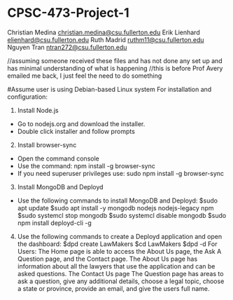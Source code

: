 # CPSC-473-Project-1
Christian Medina christian.medina@csu.fullerton.edu
Erik Lienhard elienhard@csu.fullerton.edu
Ruth Madrid ruthm11@csu.fullerton.edu
Nguyen Tran ntran272@csu.fullerton.edu

//assuming someone received these files and has not done any set up and has minimal understanding of what is happening
//this is before Prof Avery emailed me back, I just feel the need to do something

#Assume user is using Debian-based Linux system
For installation and configuration:
1.  Install Node.js
- Go to nodejs.org and download the installer.
- Double click installer and follow prompts
2.  Install browser-sync
- Open the command console
- Use the command: npm install -g browser-sync
- If you need superuser privileges use: sudo npm install -g browser-sync
3.  Install MongoDB and Deployd
- Use the following commands to install MongoDB and Deployd:
$sudo apt update
$sudo apt install -y mongodb nodejs nodejs-legacy npm
$sudo systemcl stop mongodb
$sudo systemcl disable mongodb
$sudo npm install deployd-cli -g
4. Use the following commands to create a Deployd application and open the dashboard:
$dpd create LawMakers
$cd LawMakers
$dpd -d
For Users:
The Home page is able to access the About Us page, the Ask A Question page, and the Contact page.
The About Us page has information about all the lawyers that use the application and can be asked questions.
The Contact Us page
The Question page has areas to ask a question, give any additional details, choose a legal topic, choose a state or province, provide an email, and give the users full name.

